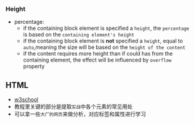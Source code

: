 ### Height
- percentage:
  - if the containing block element is specified a `height`, the `percentage` is based on the `containing element's height`
  - if the containing block element is **not** specified a `height`, equal to `auto`,meaning the size will be based on the `height of the content`
  - if the content requires more height than if could has from the containing element, the effect will be influenced by `overflow` property

## HTML
- [w3school](https://www.w3school.com.cn/)
- 教程里关键的部分是提取`实战`中各个元素的常见用处
- 可以拿一些`大厂的网页`来做分析，对应标签和属性进行学习